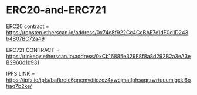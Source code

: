# ERC20-and-ERC721

ERC20 contract = https://ropsten.etherscan.io/address/0x74e8f922Cc4CcBAE7e1dF0d1D243b4B07BC72a49

ERC721 CONTRACT = https://rinkeby.etherscan.io/address/0xCb16885e329F8f8a8d292B2a3eA3eB2960d1b931

IPFS LINK = https://ipfs.io/ipfs/bafkreic6gnemvdijozoz4xwcjmatlphsaqrzwrtuuumlgxkl6ohaq7b2ke/
